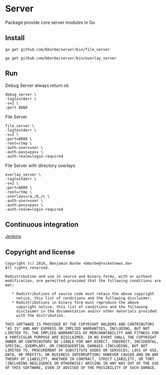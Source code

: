 # Server

Package provide core server modules in Go

## Install

`go get github.com/bborbe/server/bin/file_server`

`go get github.com/bborbe/server/bin/overlay_server`

## Run

Debug Server always return ok  

```
debug_server \
-logtostderr \
-v=2 \
-port 8080
```

File Server

```
file_server \
-logtostderr \
-v=2 \
-port=8080 \
-root=/tmp \
-auth-user=user \
-auth-pass=pass \
-auth-realm=login-required
```

File Server with directory overlays

```
overlay_server \
-logtostderr \
-v=2 \
-port=8080 \
-root=/tmp \
-overlays=/a,/b,/c \ 
-auth-user=user \
-auth-pass=pass \
-auth-realm=login-required
```

## Continuous integration

[Jenkins](https://jenkins.benjamin-borbe.de/job/Go-Server/)

## Copyright and license

    Copyright (c) 2016, Benjamin Borbe <bborbe@rocketnews.de>
    All rights reserved.
    
    Redistribution and use in source and binary forms, with or without
    modification, are permitted provided that the following conditions are
    met:
    
       * Redistributions of source code must retain the above copyright
         notice, this list of conditions and the following disclaimer.
       * Redistributions in binary form must reproduce the above
         copyright notice, this list of conditions and the following
         disclaimer in the documentation and/or other materials provided
         with the distribution.

    THIS SOFTWARE IS PROVIDED BY THE COPYRIGHT HOLDERS AND CONTRIBUTORS
    "AS IS" AND ANY EXPRESS OR IMPLIED WARRANTIES, INCLUDING, BUT NOT
    LIMITED TO, THE IMPLIED WARRANTIES OF MERCHANTABILITY AND FITNESS FOR
    A PARTICULAR PURPOSE ARE DISCLAIMED. IN NO EVENT SHALL THE COPYRIGHT
    OWNER OR CONTRIBUTORS BE LIABLE FOR ANY DIRECT, INDIRECT, INCIDENTAL,
    SPECIAL, EXEMPLARY, OR CONSEQUENTIAL DAMAGES (INCLUDING, BUT NOT
    LIMITED TO, PROCUREMENT OF SUBSTITUTE GOODS OR SERVICES; LOSS OF USE,
    DATA, OR PROFITS; OR BUSINESS INTERRUPTION) HOWEVER CAUSED AND ON ANY
    THEORY OF LIABILITY, WHETHER IN CONTRACT, STRICT LIABILITY, OR TORT
    (INCLUDING NEGLIGENCE OR OTHERWISE) ARISING IN ANY WAY OUT OF THE USE
    OF THIS SOFTWARE, EVEN IF ADVISED OF THE POSSIBILITY OF SUCH DAMAGE.
